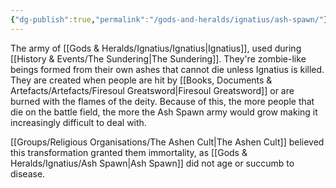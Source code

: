 ```yaml
---
{"dg-publish":true,"permalink":"/gods-and-heralds/ignatius/ash-spawn/"}
---
```


The army of [[Gods & Heralds/Ignatius/Ignatius\|Ignatius]], used during [[History & Events/The Sundering\|The Sundering]]. They're zombie-like beings formed from their own ashes that cannot die unless Ignatius is killed. They are created when people are hit by [[Books, Documents & Artefacts/Artefacts/Firesoul Greatsword\|Firesoul Greatsword]] or are burned with the flames of the deity. Because of this, the more people that die on the battle field, the more the Ash Spawn army would grow making it increasingly difficult to deal with.

[[Groups/Religious Organisations/The Ashen Cult\|The Ashen Cult]] believed this transformation granted them immortality, as [[Gods & Heralds/Ignatius/Ash Spawn\|Ash Spawn]] did not age or succumb to disease. 